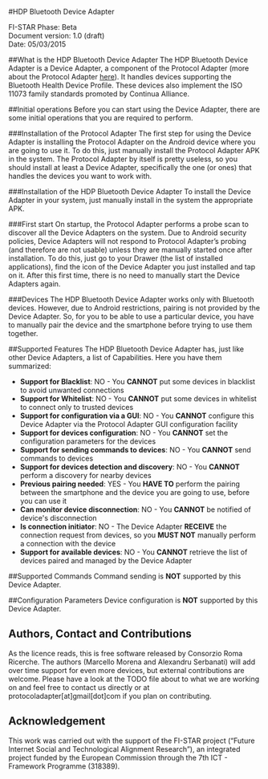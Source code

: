 #HDP Bluetooth Device Adapter

FI-STAR Phase: Beta  
Document version: 1.0 (draft)  
Date: 05/03/2015

##What is the HDP Bluetooth Device Adapter
The HDP Bluetooth Device Adapter is a Device Adapter, a component of the Protocol Adapter (more about the Protocol Adapter [here](https://github.com/theIoTLab/ProtocolAdapterManager/blob/master/Protocol%20Adapter%20Guide.md)). It handles devices supporting the Bluetooth Health Device Profile. These devices also implement the ISO 11073 family standards promoted by Continua Alliance.

##Initial operations
Before you can start using the Device Adapter, there are some initial operations that you are required to perform.

###Installation of the Protocol Adapter
The first step for using the Device Adapter is installing the Protocol Adapter on the Android device where you are going to use it. To do this, just manually install the Protocol Adapter APK in the system.
The Protocol Adapter by itself is pretty useless, so you should install at least a Device Adapter, specifically the one (or ones) that handles the devices you want to work with.

###Installation of the HDP Bluetooth Device Adapter
To install the Device Adapter in your system, just manually install in the system the appropriate APK.

###First start
On startup, the Protocol Adapter performs a probe scan to discover all the Device Adapters on the system. Due to Android security policies, Device Adapters will not respond to Protocol Adapter’s probing (and therefore are not usable) unless they are manually started once after installation. To do this, just go to your Drawer (the list of installed applications), find the icon of the Device Adapter you just installed and tap on it. After this first time, there is no need to manually start the Device Adapters again.

###Devices
The HDP Bluetooth Device Adapter works only with Bluetooth devices. However, due to Android restrictions, pairing is not provided by the Device Adapter. So, for you to be able to use a particular device, you have to manually pair the device and the smartphone before trying to use them together.

##Supported Features
The HDP Bluetooth Device Adapter has, just like other Device Adapters, a list of Capabilities. Here you have them summarized:

* **Support for Blacklist**: NO - You **CANNOT** put some devices in blacklist to avoid unwanted connections
* **Support for Whitelist**: NO - You **CANNOT** put some devices in whitelist to connect only to trusted devices
* **Support for configuration via a GUI**: NO - You **CANNOT** configure this Device Adapter via the Protocol Adapter GUI configuration facility
* **Support for devices configuration**: NO - You **CANNOT** set the configuration parameters for the devices
* **Support for sending commands to devices**: NO - You **CANNOT** send commands to devices
* **Support for devices detection and discovery**: NO - You **CANNOT** perform a discovery for nearby devices
* **Previous pairing needed**: YES - You **HAVE TO** perform the pairing between the smartphone and the device you are going to use, before you can use it
* **Can monitor device disconnection**: NO - You **CANNOT** be notified of device's disconnection
* **Is connection initiator**: NO - The Device Adapter **RECEIVE** the connection request from devices, so you **MUST NOT** manually perform a connection with the device
* **Support for available devices**: NO - You **CANNOT** retrieve the list of devices paired and managed by the Device Adapter

##Supported Commands
Command sending is **NOT** supported by this Device Adapter.

##Configuration Parameters
Device configuration is **NOT** supported by this Device Adapter.

## Authors, Contact and Contributions
As the licence reads, this is free software released by Consorzio Roma Ricerche. The authors (Marcello Morena and Alexandru Serbanati) will add over time support for even more devices, but external contributions are welcome. Please have a look at the TODO file about to what we are working on and feel free to contact us directly or at protocoladapter[at]gmail[dot]com if you plan on contributing.

## Acknowledgement
This work was carried out with the support of the FI-STAR project (“Future Internet Social and Technological Alignment Research”), an integrated project funded by the European Commission through the 7th ICT - Framework Programme (318389).

